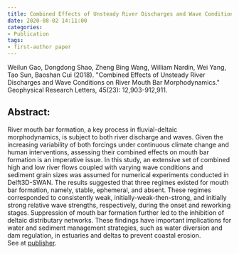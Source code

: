 ```yaml
---
title: Combined Effects of Unsteady River Discharges and Wave Conditions on River Mouth Bar Morphodynamics
date: 2020-08-02 14:11:00
categories:
- Publication
tags:
- first-author paper
---
```

<p> Weilun Gao, Dongdong Shao, Zheng Bing Wang, William Nardin, Wei Yang, Tao Sun, Baoshan Cui (2018). "Combined Effects of Unsteady River Discharges and Wave Conditions on River Mouth Bar Morphodynamics." Geophysical Research Letters, 45(23): 12,903-912,911. </p>

## Abstract:
River mouth bar formation, a key process in fluvial-deltaic morphodynamics, is subject to both river discharge and waves. Given the increasing variability of both forcings under continuous climate change and human interventions, assessing their combined effects on mouth bar formation is an imperative issue. In this study, an extensive set of combined high and low river flows coupled with varying wave conditions and sediment grain sizes was assumed for numerical experiments conducted in Delft3D-SWAN. The results suggested that three regimes existed for mouth bar formation, namely, stable, ephemeral, and absent. These regimes corresponded to consistently weak, initially-weak-then-strong, and initially strong relative wave strengths, respectively, during the onset and reworking stages. Suppression of mouth bar formation further led to the inhibition of deltaic distributary networks. These findings have important implications for water and sediment management strategies, such as water diversion and dam regulation, in estuaries and deltas to prevent coastal erosion. <br/>
See at [publisher](https://doi.org/10.1029/2018GL080447).
